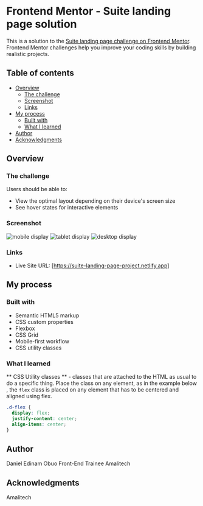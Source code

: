 # Frontend Mentor - Suite landing page solution

This is a solution to the [Suite landing page challenge on Frontend Mentor](https://www.frontendmentor.io/challenges/suite-landing-page-tj_eaU-Ra). Frontend Mentor challenges help you improve your coding skills by building realistic projects.

## Table of contents

- [Overview](#overview)
  - [The challenge](#the-challenge)
  - [Screenshot](#screenshot)
  - [Links](#links)
- [My process](#my-process)
  - [Built with](#built-with)
  - [What I learned](#what-i-learned)
- [Author](#author)
- [Acknowledgments](#acknowledgments)


## Overview

### The challenge

Users should be able to:

- View the optimal layout depending on their device's screen size
- See hover states for interactive elements

### Screenshot

![mobile display](./assets/mobile.png)
![tablet display](./assets/tablet.png)
![desktop display](./assets/desktop.png)

### Links

- Live Site URL: [https://suite-landing-page-project.netlify.app]

## My process

### Built with

- Semantic HTML5 markup
- CSS custom properties
- Flexbox
- CSS Grid
- Mobile-first workflow
- CSS utility classes

### What I learned

** CSS Utility classes ** - classes that are attached to the HTML as usual to do a specific thing.
Place the class on any element, as in the example below , the `flex` class is placed on any element that has to be centered and aligned using flex.

```CSS
.d-flex {
  display: flex;
  justify-content: center;
  align-items: center;
}
```


## Author
Daniel Edinam Obuo
Front-End Trainee
Amalitech


## Acknowledgments

Amalitech 


